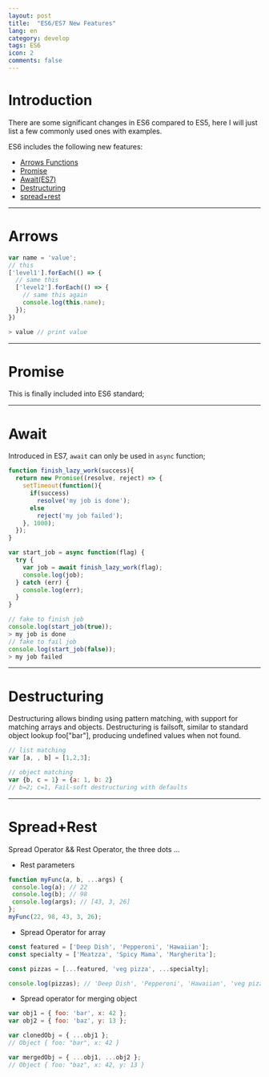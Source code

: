 ```yaml
---
layout: post
title:  "ES6/ES7 New Features"
lang: en
category: develop
tags: ES6
icon: 2
comments: false
---
```


# Introduction
There are some significant changes in ES6 compared to ES5, here I will just list a few commonly used ones with examples.

ES6 includes the following new features:
- [Arrows Functions](#arrows)
- [Promise](#promise)
- [Await(ES7)](#await)
- [Destructuring](#destructuring)
- [spread+rest](#spreadrest)


---
# Arrows
```javascript
var name = 'value';
// this
['level1'].forEach(() => {
  // same this
  ['level2'].forEach(() => {
    // same this again
    console.log(this.name);
  });
})

> value // print value
```

---
# Promise
This is finally included into ES6 standard;

---
# Await
Introduced in ES7, `await` can only be used in `async` function;

```javascript
function finish_lazy_work(success){
  return new Promise((resolve, reject) => {
    setTimeout(function(){
      if(success)
        resolve('my job is done');
      else
        reject('my job failed');
    }, 1000);
  });
}

var start_job = async function(flag) {
  try {
    var job = await finish_lazy_work(flag);
    console.log(job);
  } catch (err) {
    console.log(err);
  }
}

// fake to finish job
console.log(start_job(true));
> my job is done
// fake to fail job
console.log(start_job(false));
> my job failed

```

---
# Destructuring
Destructuring allows binding using pattern matching, with support for matching arrays and objects. Destructuring is failsoft, similar to standard object lookup foo["bar"], producing undefined values when not found.

```javascript
// list matching
var [a, , b] = [1,2,3];

// object matching
var {b, c = 1} = {a: 1, b: 2}
// b=2; c=1, Fail-soft destructuring with defaults
```

---
# Spread+Rest
Spread Operator && Rest Operator, the three dots ...

- Rest parameters

```javascript
function myFunc(a, b, ...args) {
 console.log(a); // 22
 console.log(b); // 98
 console.log(args); // [43, 3, 26]
};
myFunc(22, 98, 43, 3, 26);
```
- Spread Operator for array

```javascript
const featured = ['Deep Dish', 'Pepperoni', 'Hawaiian'];
const specialty = ['Meatzza', 'Spicy Mama', 'Margherita'];

const pizzas = [...featured, 'veg pizza', ...specialty];

console.log(pizzas); // 'Deep Dish', 'Pepperoni', 'Hawaiian', 'veg pizza', 'Meatzza', 'Spicy Mama', 'Margherita'
```

- Spread operator for merging object

```javascript
var obj1 = { foo: 'bar', x: 42 };
var obj2 = { foo: 'baz', y: 13 };

var clonedObj = { ...obj1 };
// Object { foo: "bar", x: 42 }

var mergedObj = { ...obj1, ...obj2 };
// Object { foo: "baz", x: 42, y: 13 }
```
